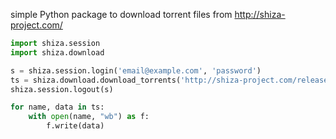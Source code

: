 simple Python package to download torrent files from http://shiza-project.com/

```python
import shiza.session
import shiza.download

s = shiza.session.login('email@example.com', 'password')
ts = shiza.download.download_torrents('http://shiza-project.com/releases/view/492', s)
shiza.session.logout(s)

for name, data in ts:
    with open(name, "wb") as f:
        f.write(data)
```
